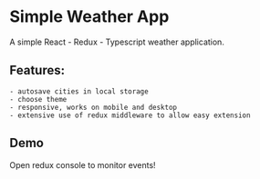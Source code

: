 # Simple Weather App

A simple React - Redux - Typescript weather application.

## Features:
    - autosave cities in local storage
    - choose theme
    - responsive, works on mobile and desktop
    - extensive use of redux middleware to allow easy extension

## Demo

[](docs/simple-weather.gif)

Open redux console to monitor events!

[](docs/simple-weather-redux.gif)

